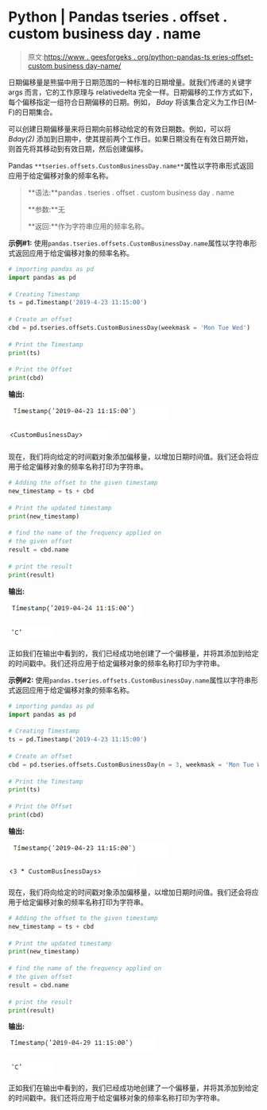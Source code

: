# Python | Pandas tseries . offset . custom business day . name

> 原文:[https://www . geesforgeks . org/python-pandas-ts eries-offset-custom business day-name/](https://www.geeksforgeeks.org/python-pandas-tseries-offsets-custombusinessday-name/)

日期偏移量是熊猫中用于日期范围的一种标准的日期增量。就我们传递的关键字 args 而言，它的工作原理与 relativedelta 完全一样。日期偏移的工作方式如下，每个偏移指定一组符合日期偏移的日期。例如， *Bday* 将该集合定义为工作日(M-F)的日期集合。

可以创建日期偏移量来将日期向前移动给定的有效日期数。例如，可以将 *Bday(2)* 添加到日期中，使其提前两个工作日。如果日期没有在有效日期开始，则首先将其移动到有效日期，然后创建偏移。

Pandas `**tseries.offsets.CustomBusinessDay.name**`属性以字符串形式返回应用于给定偏移对象的频率名称。

> **语法:**pandas . tseries . offset . custom business day . name
> 
> **参数:**无
> 
> **返回:**作为字符串应用的频率名称。

**示例#1:** 使用`pandas.tseries.offsets.CustomBusinessDay.name`属性以字符串形式返回应用于给定偏移对象的频率名称。

```py
# importing pandas as pd
import pandas as pd

# Creating Timestamp
ts = pd.Timestamp('2019-4-23 11:15:00')

# Create an offset
cbd = pd.tseries.offsets.CustomBusinessDay(weekmask = 'Mon Tue Wed')

# Print the Timestamp
print(ts)

# Print the Offset
print(cbd)
```

**输出:**

![](img/e0dfb84ec590773846b3cb253771ae92.png)

![](img/e4d25fefe80b4e002628a48cfe74d635.png)

现在，我们将向给定的时间戳对象添加偏移量，以增加日期时间值。我们还会将应用于给定偏移对象的频率名称打印为字符串。

```py
# Adding the offset to the given timestamp
new_timestamp = ts + cbd

# Print the updated timestamp
print(new_timestamp)

# find the name of the frequency applied on 
# the given offset
result = cbd.name

# print the result
print(result)
```

**输出:**

![](img/678b87bf35f5af7eef3a4778610a7ac4.png)

![](img/d09624b64ac17501d8a6ebee45f846d7.png)

正如我们在输出中看到的，我们已经成功地创建了一个偏移量，并将其添加到给定的时间戳中。我们还将应用于给定偏移对象的频率名称打印为字符串。

**示例#2:** 使用`pandas.tseries.offsets.CustomBusinessDay.name`属性以字符串形式返回应用于给定偏移对象的频率名称。

```py
# importing pandas as pd
import pandas as pd

# Creating Timestamp
ts = pd.Timestamp('2019-4-23 11:15:00')

# Create an offset
cbd = pd.tseries.offsets.CustomBusinessDay(n = 3, weekmask = 'Mon Tue Wed Thu')

# Print the Timestamp
print(ts)

# Print the Offset
print(cbd)
```

**输出:**

![](img/e0dfb84ec590773846b3cb253771ae92.png)

![](img/16f0fd2f37fad9429a47343fb3b578d0.png)

现在，我们将向给定的时间戳对象添加偏移量，以增加日期时间值。我们还会将应用于给定偏移对象的频率名称打印为字符串。

```py
# Adding the offset to the given timestamp
new_timestamp = ts + cbd

# Print the updated timestamp
print(new_timestamp)

# find the name of the frequency applied on 
# the given offset
result = cbd.name

# print the result
print(result)
```

**输出:**

![](img/1ad8a9e1b9ad28012d5010124bc691b4.png)

![](img/d09624b64ac17501d8a6ebee45f846d7.png)

正如我们在输出中看到的，我们已经成功地创建了一个偏移量，并将其添加到给定的时间戳中。我们还将应用于给定偏移对象的频率名称打印为字符串。